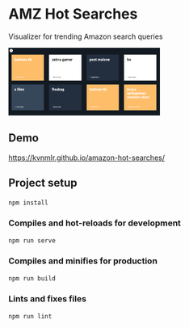 # AMZ Hot Searches
Visualizer for trending Amazon search queries

<img src="https://github.com/kvnmlr/amazon-hot-searches/blob/master/public/screenshot.png" width="300" />

## Demo
https://kvnmlr.github.io/amazon-hot-searches/

## Project setup
```
npm install
```

### Compiles and hot-reloads for development
```
npm run serve
```

### Compiles and minifies for production
```
npm run build
```

### Lints and fixes files
```
npm run lint
```
